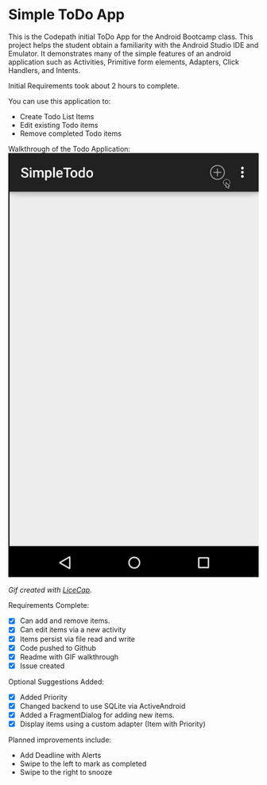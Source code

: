 # Simple ToDo App
This is the Codepath initial ToDo App for the Android Bootcamp class.  This project helps the student obtain a familiarity with the Android Studio IDE and Emulator.  It demonstrates many of the simple features of an android application such as Activities, Primitive form elements, Adapters, Click Handlers, and Intents.

Initial Requirements took about 2 hours to complete.

You can use this application to:
* Create Todo List Items
* Edit existing Todo items
* Remove completed Todo items

Walkthrough of the Todo Application:
![Walthrough](ToDo.gif)

*Gif created with [LiceCap](http://www.cockos.com/licecap/).*


Requirements Complete:
* [x] Can add and remove items.
* [x] Can edit items via a new activity
* [x] Items persist via file read and write
* [x] Code pushed to Github
* [x] Readme with GIF walkthrough
* [x] Issue created

Optional Suggestions Added:
* [x] Added Priority
* [x] Changed backend to use SQLite via ActiveAndroid
* [x] Added a FragmentDialog for adding new items.
* [x] Display items using a custom adapter (Item with Priority)

Planned improvements include:
* Add Deadline with Alerts
* Swipe to the left to mark as completed
* Swipe to the right to snooze